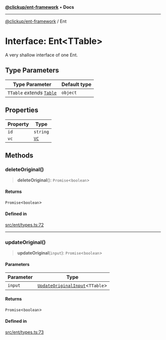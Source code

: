 [**@clickup/ent-framework**](../README.md) • **Docs**

***

[@clickup/ent-framework](../globals.md) / Ent

# Interface: Ent\<TTable\>

A very shallow interface of one Ent.

## Type Parameters

| Type Parameter | Default type |
| ------ | ------ |
| `TTable` *extends* [`Table`](../type-aliases/Table.md) | `object` |

## Properties

| Property | Type |
| ------ | ------ |
| `id` | `string` |
| `vc` | [`VC`](../classes/VC.md) |

## Methods

### deleteOriginal()

> **deleteOriginal**(): `Promise`\<`boolean`\>

#### Returns

`Promise`\<`boolean`\>

#### Defined in

[src/ent/types.ts:72](https://github.com/clickup/ent-framework/blob/master/src/ent/types.ts#L72)

***

### updateOriginal()

> **updateOriginal**(`input`): `Promise`\<`boolean`\>

#### Parameters

| Parameter | Type |
| ------ | ------ |
| `input` | [`UpdateOriginalInput`](../type-aliases/UpdateOriginalInput.md)\<`TTable`\> |

#### Returns

`Promise`\<`boolean`\>

#### Defined in

[src/ent/types.ts:73](https://github.com/clickup/ent-framework/blob/master/src/ent/types.ts#L73)
